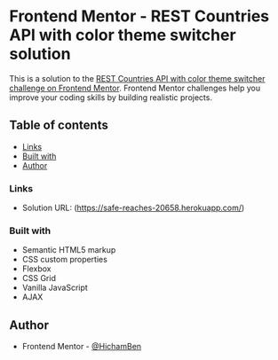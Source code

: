 # Frontend Mentor - REST Countries API with color theme switcher solution

This is a solution to the [REST Countries API with color theme switcher challenge on Frontend Mentor](https://www.frontendmentor.io/challenges/rest-countries-api-with-color-theme-switcher-5cacc469fec04111f7b848ca). Frontend Mentor challenges help you improve your coding skills by building realistic projects. 

## Table of contents

  - [Links](#links)
  - [Built with](#built-with)
  - [Author](#author)

### Links

- Solution URL: (https://safe-reaches-20658.herokuapp.com/)

### Built with

- Semantic HTML5 markup
- CSS custom properties
- Flexbox
- CSS Grid
- Vanilla JavaScript 
- AJAX

## Author

- Frontend Mentor - [@HichamBen](https://www.frontendmentor.io/profile/HichamBen)
